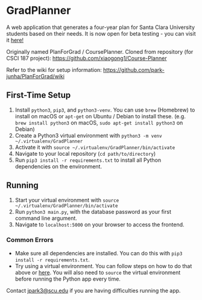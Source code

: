 # GradPlanner 

A web application that generates a four-year plan for Santa Clara University students based on their needs. It is now open for beta testing - you can visit it [here!](http:gradplanner.herokuapp.com)

Originally named PlanForGrad / CoursePlanner. Cloned from repository (for CSCI 187 project): https://github.com/xiaogong1/Course-Planner

Refer to the wiki for setup information: https://github.com/park-junha/PlanForGrad/wiki

## First-Time Setup
1. Install `python3`, `pip3`, and `python3-venv`. You can use `brew` (Homebrew) to install on macOS or `apt-get` on Ubuntu / Debian to install these. (e.g. `brew install python3` on macOS, `sudo apt-get install python3` on Debian)
2. Create a Python3 virtual environment with `python3 -m venv ~/.virtualenv/GradPlanner`
3. Activate it with `source ~/.virtualenv/GradPlanner/bin/activate`
4. Navigate to your local repository (`cd path/to/directory`)
5. Run `pip3 install -r requirements.txt` to install all Python dependencies on the environment.

## Running
1. Start your virtual environment with `source ~/.virtualenv/GradPlanner/bin/activate`
2. Run `python3 main.py`, with the database password as your first command line argument.
3. Navigate to `localhost:5000` on your browser to access the frontend.

### Common Errors
- Make sure all dependencies are installed. You can do this with `pip3 install -r requirements.txt`.
- Try using a virtual environment. You can follow steps on how to do that above or [here](https://github.com/park-junha/PlanForGrad/wiki/Running). You will also need to `source` the virtual environment before running the Python app every time.

Contact jpark3@scu.edu if you are having difficulties running the app.
